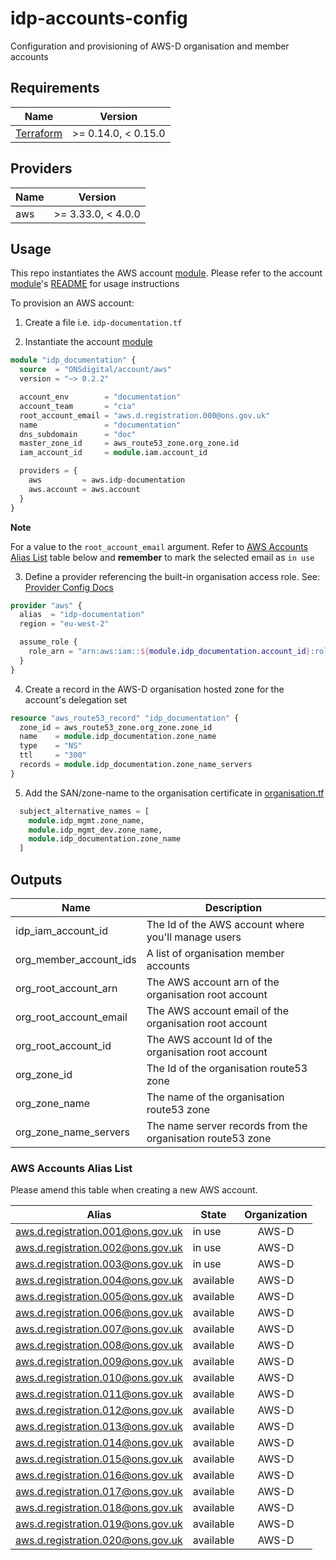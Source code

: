 # idp-accounts-config
Configuration and provisioning of AWS-D organisation and member accounts

## Requirements

| Name | Version |
|------|---------|
| [Terraform](https://www.terraform.io/downloads.html) | >= 0.14.0, < 0.15.0 |


## Providers

| Name | Version |
|------|---------|
| aws |  >= 3.33.0, < 4.0.0 |

[module]: https://registry.terraform.io/modules/ONSdigital/account/aws/latest

## Usage

This repo instantiates the AWS account [module]. Please refer to the account [module]'s [README](https://github.com/ONSdigital/terraform-aws-account#readme) for usage instructions

To provision an AWS account:

1. Create a file i.e. `idp-documentation.tf`


2. Instantiate the account [module]

```terraform
module "idp_documentation" {
  source  = "ONSdigital/account/aws"
  version = "~> 0.2.2"

  account_env        = "documentation"
  account_team       = "cia"
  root_account_email = "aws.d.registration.000@ons.gov.uk"
  name               = "documentation"
  dns_subdomain      = "doc"
  master_zone_id     = aws_route53_zone.org_zone.id
  iam_account_id     = module.iam.account_id

  providers = {
    aws         = aws.idp-documentation
    aws.account = aws.account
  }
}
```

**Note**

For a value to the `root_account_email` argument.  Refer to [AWS Accounts Alias List](./README.md#aws-accounts-alias-list) table below and **remember** to mark the selected
email as `in use`

3. Define a provider referencing the built-in organisation access role.  See: [Provider Config Docs](https://github.com/ONSdigital/terraform-aws-account#provider-configuration)

```terraform
provider "aws" {
  alias  = "idp-documentation"
  region = "eu-west-2"

  assume_role {
    role_arn = "arn:aws:iam::${module.idp_documentation.account_id}:role/OrganizationAccountAccessRole"
  }
}
```

4. Create a record in the AWS-D organisation hosted zone for the account's delegation set

```terraform
resource "aws_route53_record" "idp_documentation" {
  zone_id = aws_route53_zone.org_zone.zone_id
  name    = module.idp_documentation.zone_name
  type    = "NS"
  ttl     = "300"
  records = module.idp_documentation.zone_name_servers
}
```

5. Add the SAN/zone-name to the organisation certificate in [organisation.tf](./organisation.tf)

```terraform
  subject_alternative_names = [
    module.idp_mgmt.zone_name,
    module.idp_mgmt_dev.zone_name,
    module.idp_documentation.zone_name
  ]
```

## Outputs

| Name | Description |
|------|-------------|
| idp\_iam\_account\_id | The Id of the AWS account where you'll manage users |
| org\_member\_account\_ids | A list of organisation member accounts |
| org\_root\_account\_arn | The AWS account arn of the organisation root account |
| org\_root\_account\_email | The AWS account email of the organisation root account |
| org\_root\_account\_id | The AWS account Id of the organisation root account |
| org\_zone\_id | The Id of the organisation route53 zone |
| org\_zone\_name | The name of the organisation route53 zone |
| org\_zone\_name\_servers | The name server records from the organisation route53 zone |


### AWS Accounts Alias List

Please amend this table when creating a new AWS account.

| Alias                                | State       | Organization |
| ------------------------------------ | ------      |:------------:|
| aws.d.registration.001@ons.gov.uk    | in use      | AWS-D        |
| aws.d.registration.002@ons.gov.uk    | in use      | AWS-D        |
| aws.d.registration.003@ons.gov.uk    | in use      | AWS-D        |
| aws.d.registration.004@ons.gov.uk    | available   | AWS-D        |
| aws.d.registration.005@ons.gov.uk    | available   | AWS-D        |
| aws.d.registration.006@ons.gov.uk    | available   | AWS-D        |
| aws.d.registration.007@ons.gov.uk    | available   | AWS-D        |
| aws.d.registration.008@ons.gov.uk    | available   | AWS-D        |
| aws.d.registration.009@ons.gov.uk    | available   | AWS-D        |
| aws.d.registration.010@ons.gov.uk    | available   | AWS-D        |
| aws.d.registration.011@ons.gov.uk    | available   | AWS-D        |
| aws.d.registration.012@ons.gov.uk    | available   | AWS-D        |
| aws.d.registration.013@ons.gov.uk    | available   | AWS-D        |
| aws.d.registration.014@ons.gov.uk    | available   | AWS-D        |
| aws.d.registration.015@ons.gov.uk    | available   | AWS-D        |
| aws.d.registration.016@ons.gov.uk    | available   | AWS-D        |
| aws.d.registration.017@ons.gov.uk    | available   | AWS-D        |
| aws.d.registration.018@ons.gov.uk    | available   | AWS-D        |
| aws.d.registration.019@ons.gov.uk    | available   | AWS-D        |
| aws.d.registration.020@ons.gov.uk    | available   | AWS-D        |
